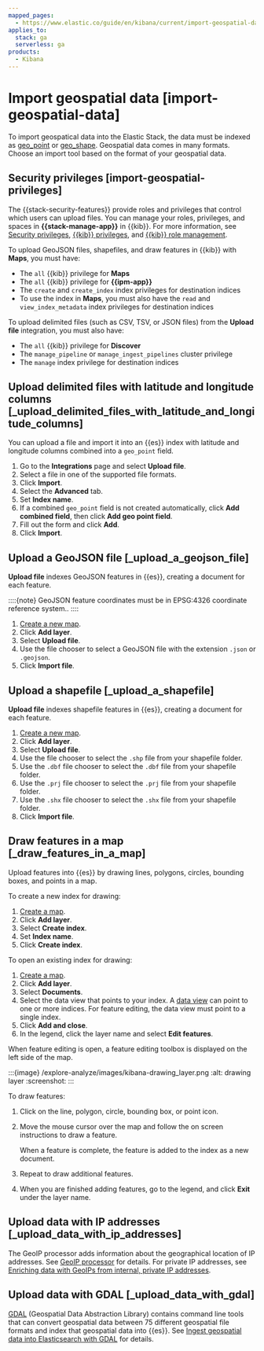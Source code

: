 ```yaml
---
mapped_pages:
  - https://www.elastic.co/guide/en/kibana/current/import-geospatial-data.html
applies_to:
  stack: ga
  serverless: ga
products:
  - Kibana
---
```


# Import geospatial data [import-geospatial-data]

To import geospatical data into the Elastic Stack, the data must be indexed as [geo_point](elasticsearch://reference/elasticsearch/mapping-reference/geo-point.md) or [geo_shape](elasticsearch://reference/elasticsearch/mapping-reference/geo-shape.md). Geospatial data comes in many formats. Choose an import tool based on the format of your geospatial data.


## Security privileges [import-geospatial-privileges]

The {{stack-security-features}} provide roles and privileges that control which users can upload files. You can manage your roles, privileges, and spaces in **{{stack-manage-app}}** in {{kib}}. For more information, see [Security privileges](../../../deploy-manage/users-roles/cluster-or-deployment-auth/elasticsearch-privileges.md), [{{kib}} privileges](../../../deploy-manage/users-roles/cluster-or-deployment-auth/kibana-privileges.md), and [{{kib}} role management](../../../deploy-manage/users-roles/cluster-or-deployment-auth/defining-roles.md).

To upload GeoJSON files, shapefiles, and draw features in {{kib}} with **Maps**, you must have:

* The `all` {{kib}} privilege for **Maps**
* The `all` {{kib}} privilege for **{{ipm-app}}**
* The `create` and `create_index` index privileges for destination indices
* To use the index in **Maps**, you must also have the `read` and `view_index_metadata` index privileges for destination indices

To upload delimited files (such as CSV, TSV, or JSON files) from the **Upload file** integration, you must also have:

* The `all` {{kib}} privilege for **Discover**
* The `manage_pipeline` or `manage_ingest_pipelines` cluster privilege
* The `manage` index privilege for destination indices


## Upload delimited files with latitude and longitude columns [_upload_delimited_files_with_latitude_and_longitude_columns]

You can upload a file and import it into an {{es}} index with latitude and longitude columns combined into a `geo_point` field.

1. Go to the **Integrations** page and select **Upload file**.
2. Select a file in one of the supported file formats.
3. Click **Import**.
4. Select the **Advanced** tab.
5. Set **Index name**.
6. If a combined `geo_point` field is not created automatically, click **Add combined field**, then click **Add geo point field**.
7. Fill out the form and click **Add**.
8. Click **Import**.


## Upload a GeoJSON file [_upload_a_geojson_file]

**Upload file** indexes GeoJSON features in {{es}}, creating a document for each feature.

::::{note}
GeoJSON feature coordinates must be in EPSG:4326 coordinate reference system..
::::


1. [Create a new map](maps-getting-started.md#maps-create).
2. Click **Add layer**.
3. Select **Upload file**.
4. Use the file chooser to select a GeoJSON file with the extension `.json` or `.geojson`.
5. Click **Import file**.


## Upload a shapefile [_upload_a_shapefile]

**Upload file** indexes shapefile features in {{es}}, creating a document for each feature.

1. [Create a new map](maps-getting-started.md#maps-create).
2. Click **Add layer**.
3. Select **Upload file**.
4. Use the file chooser to select the `.shp` file from your shapefile folder.
5. Use the `.dbf` file chooser to select the `.dbf` file from your shapefile folder.
6. Use the `.prj` file chooser to select the `.prj` file from your shapefile folder.
7. Use the `.shx` file chooser to select the `.shx` file from your shapefile folder.
8. Click **Import file**.


## Draw features in a map [_draw_features_in_a_map]

Upload features into {{es}} by drawing lines, polygons, circles, bounding boxes, and points in a map.

To create a new index for drawing:

1. [Create a map](maps-getting-started.md#maps-create).
2. Click **Add layer**.
3. Select **Create index**.
4. Set **Index name**.
5. Click **Create index**.

To open an existing index for drawing:

1. [Create a map](maps-getting-started.md#maps-create).
2. Click **Add layer**.
3. Select **Documents**.
4. Select the data view that points to your index. A [data view](../../find-and-organize/data-views.md) can point to one or more indices. For feature editing, the data view must point to a single index.
5. Click **Add and close**.
6. In the legend, click the layer name and select **Edit features**.

When feature editing is open, a feature editing toolbox is displayed on the left side of the map.

:::{image} /explore-analyze/images/kibana-drawing_layer.png
:alt: drawing layer
:screenshot:
:::

To draw features:

1. Click on the line, polygon, circle, bounding box, or point icon.
2. Move the mouse cursor over the map and follow the on screen instructions to draw a feature.

    When a feature is complete, the feature is added to the index as a new document.

3. Repeat to draw additional features.
4. When you are finished adding features, go to the legend, and click **Exit** under the layer name.


## Upload data with IP addresses [_upload_data_with_ip_addresses]

The GeoIP processor adds information about the geographical location of IP addresses. See [GeoIP processor](elasticsearch://reference/enrich-processor/geoip-processor.md) for details. For private IP addresses, see [Enriching data with GeoIPs from internal, private IP addresses](https://www.elastic.co/blog/enriching-elasticsearch-data-geo-ips-internal-private-ip-addresses).


## Upload data with GDAL [_upload_data_with_gdal]

[GDAL](https://www.gdal.org/) (Geospatial Data Abstraction Library) contains command line tools that can convert geospatial data between 75 different geospatial file formats and index that geospatial data into {{es}}. See [Ingest geospatial data into Elasticsearch with GDAL](https://www.elastic.co/blog/how-to-ingest-geospatial-data-into-elasticsearch-with-gdal) for details.
